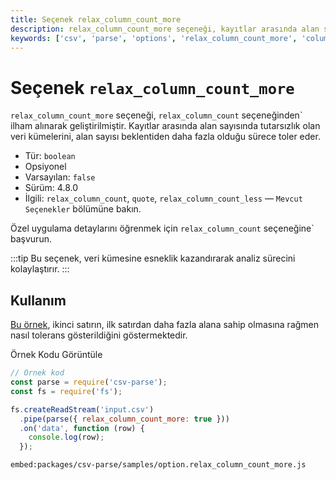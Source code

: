 ```yaml
---
title: Seçenek relax_column_count_more
description: relax_column_count_more seçeneği, kayıtlar arasında alan sayısında tutarsızlık olan veri kümelerini, alan sayısı beklentiden düşük olduğu sürece toler eder. Bu özellik, veri analizinde esneklik sağlamak için kullanılır.
keywords: ['csv', 'parse', 'options', 'relax_column_count_more', 'columns']
---
```


# Seçenek `relax_column_count_more`

`relax_column_count_more` seçeneği, `relax_column_count` seçeneğinden` ilham alınarak geliştirilmiştir. Kayıtlar arasında alan sayısında tutarsızlık olan veri kümelerini, alan sayısı beklentiden daha fazla olduğu sürece toler eder.

* Tür: `boolean`
* Opsiyonel
* Varsayılan: `false`
* Sürüm: 4.8.0
* İlgili: `relax_column_count`, `quote`, `relax_column_count_less` &mdash; `Mevcut Seçenekler` bölümüne bakın.

Özel uygulama detaylarını öğrenmek için `relax_column_count` seçeneğine` başvurun.

:::tip
Bu seçenek, veri kümesine esneklik kazandırarak analiz sürecini kolaylaştırır.
:::

## Kullanım

[Bu örnek](https://github.com/adaltas/node-csv/blob/master/packages/csv-parse/samples/option.relax_column_count_more.js), ikinci satırın, ilk satırdan daha fazla alana sahip olmasına rağmen nasıl tolerans gösterildiğini göstermektedir.


Örnek Kodu Görüntüle

```javascript
// Örnek kod
const parse = require('csv-parse');
const fs = require('fs');

fs.createReadStream('input.csv')
  .pipe(parse({ relax_column_count_more: true }))
  .on('data', function (row) {
    console.log(row);
  });
```



`embed:packages/csv-parse/samples/option.relax_column_count_more.js`